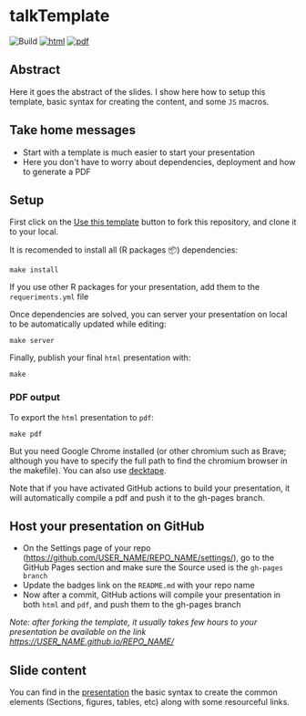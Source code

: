 # talkTemplate

![Build](https://github.com/willvieira/talkTemplate/workflows/Build/badge.svg) [![html](https://img.shields.io/badge/read-html-blue)](https://willvieira.github.io/talkTemplate/#1) [![pdf](https://img.shields.io/badge/read-pdf-yellow)](https://willvieira.github.io/talkTemplate/slides.pdf)

## Abstract

Here it goes the abstract of the slides. I show here how to setup this template, basic syntax for creating the content, and some `JS` macros.

## Take home messages

- Start with a template is much easier to start your presentation
- Here you don't have to worry about dependencies, deployment and how to generate a PDF

## Setup

First click on the [Use this template](https://github.com/willvieira/talkTemplate/generate) button to fork this repository, and clone it to your local.

It is recomended to install all (R packages 📦) dependencies:

```make
make install
```

If you use other R packages for your presentation, add them to the `requeriments.yml` file

Once dependencies are solved, you can server your presentation on local to be automatically updated while editing:

```make
make server
```

Finally, publish your final `html` presentation with:

```make
make
```

### PDF output

To export the `html` presentation to `pdf`:

```make
make pdf
```

But you need Google Chrome installed (or other chromium such as Brave; although you have to specify the full path to find the chromium browser in the makefile). You can also use [decktape](https://github.com/astefanutti/decktape).

Note that if you have activated GitHub actions to build your presentation, it will automatically compile a pdf and push it to the gh-pages branch.

## Host your presentation on GitHub
- On the Settings page of your repo (https://github.com/USER_NAME/REPO_NAME/settings/), go to the GitHub Pages section and make sure the Source used is the `gh-pages branch`
- Update the badges link on the `README.md` with your repo name
- Now after a commit, GitHub actions will compile your presentation in both `html` and `pdf`, and push them to the gh-pages branch

*Note: after forking the template, it usually takes few hours to your presentation be available on the link https://USER_NAME.github.io/REPO_NAME/*

## Slide content

You can find in the [presentation](https://willvieira.github.io/talkTemplate/#1) the basic syntax to create the common elements (Sections, figures, tables, etc) along with some resourceful links.
